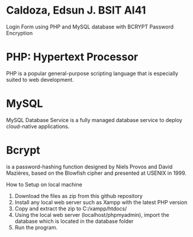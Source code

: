 # Caldoza, Edsun J. BSIT AI41

Login Form using PHP and MySQL database with BCRYPT Password Encryption

# PHP: Hypertext Processor
PHP is a popular general-purpose scripting language that is especially suited to web development.

# MySQL
MySQL Database Service is a fully managed database service to deploy cloud-native applications.

# Bcrypt
is a password-hashing function designed by Niels Provos and David Mazières, based on the Blowfish cipher and presented at USENIX in 1999.

How to Setup on local machine
1. Download the files as zip from this github repository
2. Install any local web server such as Xampp with the latest PHP version
3. Copy and extract the zip to C:/xampp/htdocs/
4. Using the local web server (localhost/phpmyadmin), import the database which is located in the database folder
5. Run the program.
